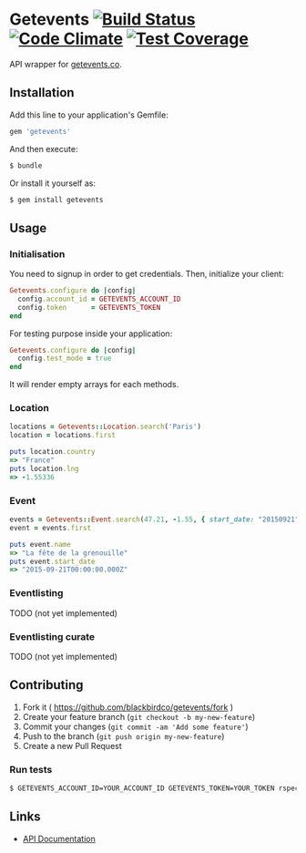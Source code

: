 # Getevents [![Build Status](https://travis-ci.org/blackbirdco/getevents.svg)](https://travis-ci.org/blackbirdco/getevents) [![Code Climate](https://codeclimate.com/repos/55ff1b0169568014780011e9/badges/032c08b2b3822bf8515d/gpa.svg)](https://codeclimate.com/repos/55ff1b0169568014780011e9/feed) [![Test Coverage](https://codeclimate.com/repos/55ff1b0169568014780011e9/badges/032c08b2b3822bf8515d/coverage.svg)](https://codeclimate.com/repos/55ff1b0169568014780011e9/coverage)

API wrapper for [getevents.co](https://getevents.co/).

## Installation

Add this line to your application's Gemfile:

```ruby
gem 'getevents'
```

And then execute:

```sh
$ bundle
```

Or install it yourself as:

```sh
$ gem install getevents
```

## Usage

### Initialisation

You need to signup in order to get credentials. Then, initialize your client:

```ruby
Getevents.configure do |config|
  config.account_id = GETEVENTS_ACCOUNT_ID
  config.token      = GETEVENTS_TOKEN
end
```

For testing purpose inside your application:

```ruby
Getevents.configure do |config|
  config.test_mode = true
end
```

It will render empty arrays for each methods.

### Location

```ruby
locations = Getevents::Location.search('Paris')
location = locations.first

puts location.country
=> "France"
puts location.lng
=> -1.55336
```

### Event

```ruby
events = Getevents::Event.search(47.21, -1.55, { start_date: "20150921" })
event = events.first

puts event.name
=> "La fête de la grenouille"
puts event.start_date
=> "2015-09-21T00:00:00.000Z"
```

### Eventlisting

TODO (not yet implemented)

### Eventlisting curate

TODO (not yet implemented)

## Contributing

1. Fork it ( https://github.com/blackbirdco/getevents/fork )
2. Create your feature branch (`git checkout -b my-new-feature`)
3. Commit your changes (`git commit -am 'Add some feature'`)
4. Push to the branch (`git push origin my-new-feature`)
5. Create a new Pull Request

### Run tests

```sh
$ GETEVENTS_ACCOUNT_ID=YOUR_ACCOUNT_ID GETEVENTS_TOKEN=YOUR_TOKEN rspec spec/
```

## Links

* [API Documentation](https://dev.getevents.co/api-docs.html)

